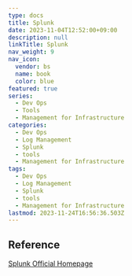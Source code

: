 ```yaml
---
type: docs
title: Splunk
date: 2023-11-04T12:52:00+09:00
description: null
linkTitle: Splunk
nav_weight: 9
nav_icon:
  vendor: bs
  name: book
  color: blue
featured: true
series:
  - Dev Ops
  - Tools
  - Management for Infrastructure
categories:
  - Dev Ops
  - Log Management
  - Splunk
  - tools
  - Management for Infrastructure
tags:
  - Dev Ops
  - Log Management
  - Splunk
  - tools
  - Management for Infrastructure
lastmod: 2023-11-24T16:56:36.503Z
---
```


## Reference

[Splunk Official Homepage](https://www.splunk.com/)
